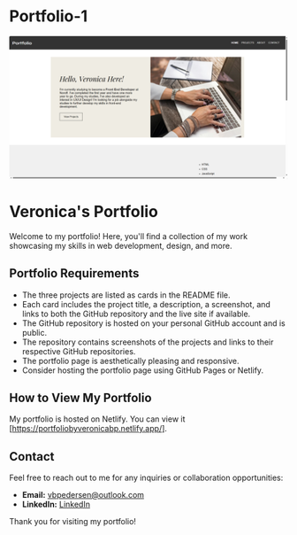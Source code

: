 # Portfolio-1

![The front of a portfolio page in beige, grey, white and black tones. Image of woman's hands typing on a laptop.](images/2024-06-07_21h54_05.png)


# Veronica's Portfolio

Welcome to my portfolio! Here, you'll find a collection of my work showcasing my skills in web development, design, and more.

## Portfolio Requirements

- The three projects are listed as cards in the README file.
- Each card includes the project title, a description, a screenshot, and links to both the GitHub repository and the live site if available.
- The GitHub repository is hosted on your personal GitHub account and is public.
- The repository contains screenshots of the projects and links to their respective GitHub repositories.
- The portfolio page is aesthetically pleasing and responsive.
- Consider hosting the portfolio page using GitHub Pages or Netlify.

## How to View My Portfolio

My portfolio is hosted on Netlify. You can view it [https://portfoliobyveronicabp.netlify.app/].

## Contact
Feel free to reach out to me for any inquiries or collaboration opportunities:
- **Email:** [vbpedersen@outlook.com](mailto:your-email@example.com)
- **LinkedIn:** [LinkedIn](https://linkedin.com/in/veronica-brun-pedersen-2860bb249)

Thank you for visiting my portfolio!
